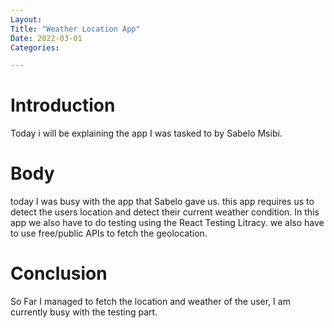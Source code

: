 ```yaml
---
Layout:
Title: "Weather Location App"
Date: 2022-03-01
Categories:

---
```


# Introduction

Today i will be explaining the app I was tasked to
by Sabelo Msibi.

# Body

today I was busy with the app that Sabelo gave us.
this app requires us to detect the users location and detect their 
current weather condition.
In this app we also have to do testing using the React Testing Litracy.
we also have to use free/public APIs to fetch the geolocation.

# Conclusion
So Far I managed to fetch the location and weather of the user,
I am currently busy with the testing part.